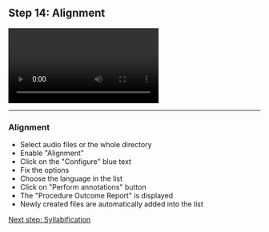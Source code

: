 ## Step 14: Alignment

![](./etc/screencasts/sppas-demo17-alignment.mp4)

-----------------

### Alignment

* Select audio files or the whole directory
* Enable "Alignment"
* Click on the "Configure" blue text
* Fix the options
* Choose the language in the list
* Click on "Perform annotations" button
* The "Procedure Outcome Report" is displayed
* Newly created files are automatically added into the list

[Next step: Syllabification](./tutorial_115_syllabify.html)
